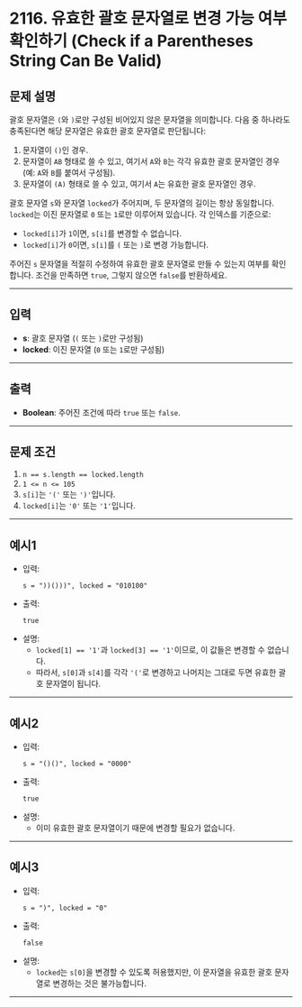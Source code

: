 # 2116. 유효한 괄호 문자열로 변경 가능 여부 확인하기 (Check if a Parentheses String Can Be Valid)

## 문제 설명
괄호 문자열은 `(`와 `)`로만 구성된 비어있지 않은 문자열을 의미합니다. 다음 중 하나라도 충족된다면 해당 문자열은 유효한 괄호 문자열로 판단됩니다:

1. 문자열이 `()`인 경우.
2. 문자열이 `AB` 형태로 쓸 수 있고, 여기서 `A`와 `B`는 각각 유효한 괄호 문자열인 경우 (예: `A`와 `B`를 붙여서 구성됨).
3. 문자열이 `(A)` 형태로 쓸 수 있고, 여기서 `A`는 유효한 괄호 문자열인 경우.

괄호 문자열 `s`와 문자열 `locked`가 주어지며, 두 문자열의 길이는 항상 동일합니다. `locked`는 이진 문자열로 `0` 또는 `1`로만 이루어져 있습니다. 각 인덱스를 기준으로:

- `locked[i]`가 `1`이면, `s[i]`를 변경할 수 없습니다.
- `locked[i]`가 `0`이면, `s[i]`를 `(` 또는 `)`로 변경 가능합니다.

주어진 `s` 문자열을 적절히 수정하여 유효한 괄호 문자열로 만들 수 있는지 여부를 확인합니다. 조건을 만족하면 `true`, 그렇지 않으면 `false`를 반환하세요.

---

## 입력
- **s**: 괄호 문자열 (`(` 또는 `)`로만 구성됨)
- **locked**: 이진 문자열 (`0` 또는 `1`로만 구성됨)

---

## 출력
- **Boolean**: 주어진 조건에 따라 `true` 또는 `false`.

---

## 문제 조건
1. `n == s.length == locked.length`
2. `1 <= n <= 105`
3. `s[i]`는 `'('` 또는 `')'`입니다.
4. `locked[i]`는 `'0'` 또는 `'1'`입니다.

---

## 예시1
- 입력:
  ``` 
  s = "))()))", locked = "010100"
  ```
- 출력:
  ```
  true
  ```
- 설명:
    - `locked[1] == '1'`과 `locked[3] == '1'`이므로, 이 값들은 변경할 수 없습니다.
    - 따라서, `s[0]`과 `s[4]`를 각각 `'('`로 변경하고 나머지는 그대로 두면 유효한 괄호 문자열이 됩니다.

---

## 예시2
- 입력:
  ``` 
  s = "()()", locked = "0000"
  ```
- 출력:
  ```
  true
  ```
- 설명:
    - 이미 유효한 괄호 문자열이기 때문에 변경할 필요가 없습니다.

---

## 예시3
- 입력:
  ``` 
  s = ")", locked = "0"
  ```
- 출력:
  ```
  false
  ```
- 설명:
    - `locked`는 `s[0]`을 변경할 수 있도록 허용했지만, 이 문자열을 유효한 괄호 문자열로 변경하는 것은 불가능합니다.

---
